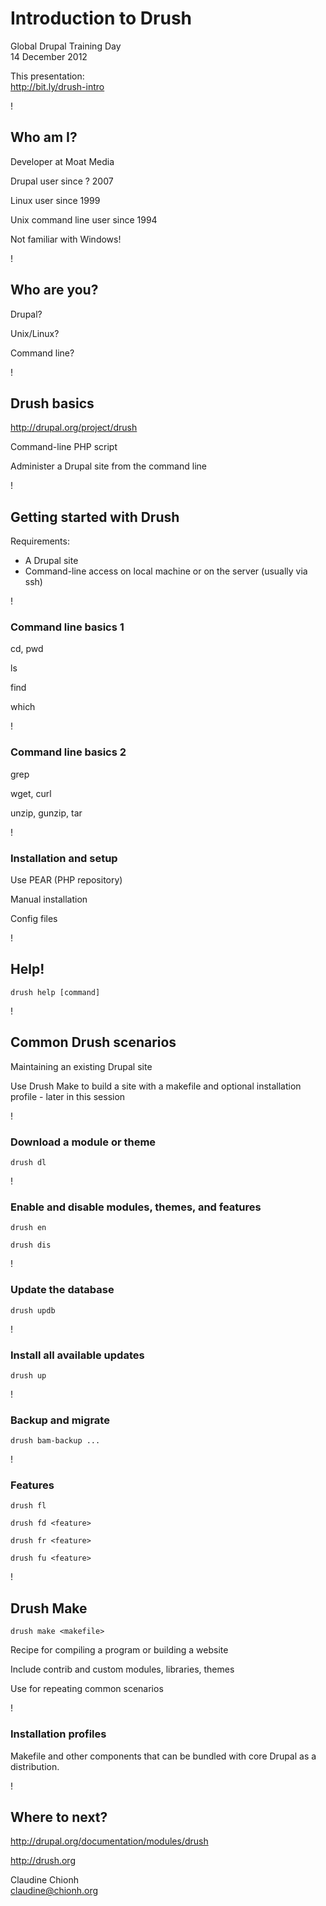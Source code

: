 # Introduction to Drush

Global Drupal Training Day  
14 December 2012

This presentation:  
http://bit.ly/drush-intro

!

## Who am I?

Developer at Moat Media

Drupal user since ? 2007

Linux user since 1999

Unix command line user since 1994

Not familiar with Windows!

!

## Who are you?

Drupal?

Unix/Linux?

Command line?

!

## Drush basics

http://drupal.org/project/drush

Command-line PHP script

Administer a Drupal site from the command line

!

## Getting started with Drush

Requirements:

- A Drupal site
- Command-line access on local machine or on the server (usually via ssh)

!

### Command line basics 1

cd, pwd

ls

find

which

!

### Command line basics 2

grep

wget, curl

unzip, gunzip, tar

!

### Installation and setup

Use PEAR (PHP repository)

Manual installation

Config files

!

## Help!

`drush help [command]`

!

## Common Drush scenarios

Maintaining an existing Drupal site

Use Drush Make to build a site with a makefile and optional installation profile - later in this session

!

### Download a module or theme

`drush dl`

!

### Enable and disable modules, themes, and features

`drush en`

`drush dis`

!

### Update the database

`drush updb`

!

### Install all available updates

`drush up`

!

### Backup and migrate

`drush bam-backup ...`

!

### Features

`drush fl`

`drush fd <feature>`

`drush fr <feature>`

`drush fu <feature>`

!

## Drush Make

`drush make <makefile>`

Recipe for compiling a program or building a website

Include contrib and custom modules, libraries, themes

Use for repeating common scenarios

!

### Installation profiles

Makefile and other components that can be bundled with core Drupal as a distribution.

!

## Where to next?

http://drupal.org/documentation/modules/drush

http://drush.org

Claudine Chionh  
claudine@chionh.org

